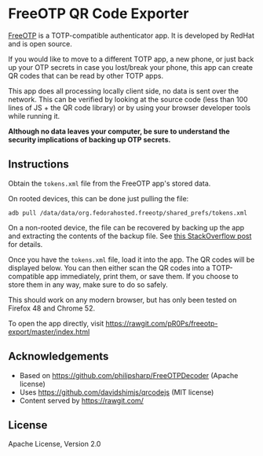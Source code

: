 FreeOTP QR Code Exporter
========================

[FreeOTP](https://fedorahosted.org/freeotp/) is a TOTP-compatible authenticator app. It is developed
by RedHat and is open source.

If you would like to move to a different TOTP app, a new phone, or just back up your OTP secrets in
case you lost/break your phone, this app can create QR codes that can be read by other TOTP apps.

This app does all processing locally client side, no data is sent over the network. This can be
verified by looking at the source code (less than 100 lines of JS + the QR code library) or by using
your browser developer tools while running it.

__Although no data leaves your computer, be sure to understand the security implications of backing
up OTP secrets.__

Instructions
------------

Obtain the `tokens.xml` file from the FreeOTP app's stored data.

On rooted devices, this can be done just pulling the file:
```
adb pull /data/data/org.fedorahosted.freeotp/shared_prefs/tokens.xml
```

On a non-rooted device, the file can be recovered by backing up the app and extracting the contents
of the backup file. See [this StackOverflow post](http://stackoverflow.com/a/14686392/369977) for
details.

Once you have the `tokens.xml` file, load it into the app. The QR codes will be displayed below.
You can then either scan the QR codes into a TOTP-compatible app immediately, print them, or save
them. If you choose to store them in any way, make sure to do so safely.

This should work on any modern browser, but has only been tested on Firefox 48 and Chrome 52.

To open the app directly, visit https://rawgit.com/pR0Ps/freeotp-export/master/index.html

Acknowledgements
----------------

- Based on https://github.com/philipsharp/FreeOTPDecoder (Apache license)
- Uses https://github.com/davidshimjs/qrcodejs (MIT license)
- Content served by https://rawgit.com/

License
-------

Apache License, Version 2.0
